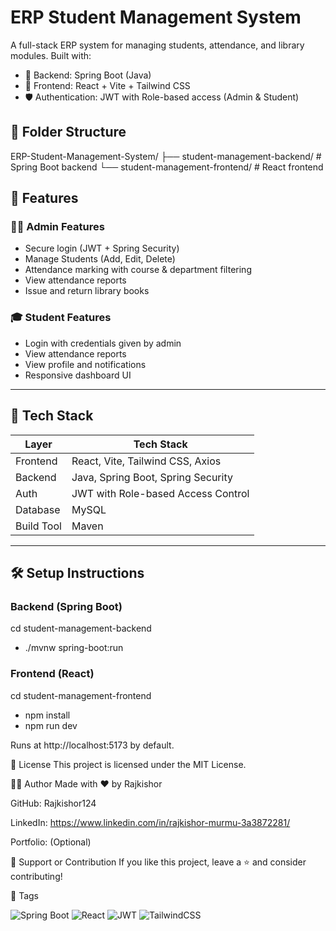 # ERP Student Management System

A full-stack ERP system for managing students, attendance, and library modules. Built with:

- 🧠 Backend: Spring Boot (Java)
- 🎨 Frontend: React + Vite + Tailwind CSS
- 🛡️ Authentication: JWT with Role-based access (Admin & Student)

## 📁 Folder Structure

ERP-Student-Management-System/
├── student-management-backend/ # Spring Boot backend
└── student-management-frontend/ # React frontend

## 🚀 Features

### 👨‍🏫 Admin Features
- Secure login (JWT + Spring Security)
- Manage Students (Add, Edit, Delete)
- Attendance marking with course & department filtering
- View attendance reports
- Issue and return library books

### 🎓 Student Features
- Login with credentials given by admin
- View attendance reports
- View profile and notifications
- Responsive dashboard UI

---

## 🔧 Tech Stack

| Layer       | Tech Stack                          |
|-------------|-------------------------------------|
| Frontend    | React, Vite, Tailwind CSS, Axios    |
| Backend     | Java, Spring Boot, Spring Security  |
| Auth        | JWT with Role-based Access Control  |
| Database    | MySQL                               |
| Build Tool  | Maven                               |

---

## 🛠️ Setup Instructions

### Backend (Spring Boot)

cd student-management-backend
- ./mvnw spring-boot:run

### Frontend (React)

cd student-management-frontend
- npm install
- npm run dev

Runs at http://localhost:5173 by default.

📝 License
This project is licensed under the MIT License.

🙋‍♂️ Author
Made with ❤️ by Rajkishor

GitHub: Rajkishor124

LinkedIn: https://www.linkedin.com/in/rajkishor-murmu-3a3872281/

Portfolio: (Optional)

🌟 Support or Contribution
If you like this project, leave a ⭐️ and consider contributing!

🔖 Tags

![Spring Boot](https://img.shields.io/badge/Spring%20Boot-6DB33F?logo=springboot&logoColor=white&style=flat-square)
![React](https://img.shields.io/badge/React-61DAFB?logo=react&logoColor=white&style=flat-square)
![JWT](https://img.shields.io/badge/JWT-000000?logo=jsonwebtokens&logoColor=white&style=flat-square)
![TailwindCSS](https://img.shields.io/badge/TailwindCSS-38B2AC?logo=tailwindcss&logoColor=white&style=flat-square)


